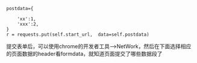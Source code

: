 ```
postdata={
```

```
    'xx':1,
    'xxx':2,
}
r = requests.put(self.start_url,  data=self.postdata)
```

提交表单后，可以使用chrome的开发者工具--&gt;NetWork，然后在下面选择相应的页面数据的header看formdata，就知道页面提交了哪些数据段了

